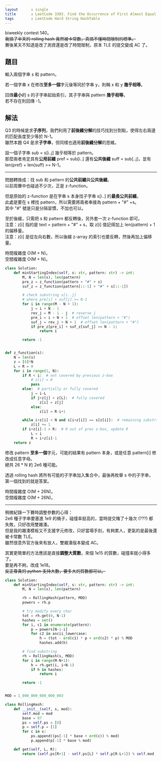 ```yaml
---
layout      : single
title       : LeetCode 3303. Find the Occurrence of First Almost Equal Substring
tags        : LeetCode Hard String HashTable
---
```

biweekly contest 140。  
~~我搞了半天的 rolling hash 竟然被卡常數，真搞不懂時間限制的標準。~~  
賽後某天不知道是改了測資還是改了時間限制，原本 TLE 的提交變成 AC 了。  

## 題目

輸入兩個字串 s 和 pattern。  

若一個字串 x 在修改**至多一個**字元後等同於字串 y，則稱 x 和 y **幾乎相等**。  

回傳**最小**的 s 的子字串起始索引，其子字串與 pattern **幾乎相等**。  
若不存在則回傳 -1。  

## 解法

Q3 的時候是求**子序列**，我們利用了**前後綴分解**的技巧找到分割點，使得左右兩邊的匹配長度至少等於 N-1。  
雖然本題 Q4 是求**子字串**，但同樣也適用**前後綴分解**的思維。  

設一個子字串 sub = s[i..j] 幾乎相等於 pattern。  
那麼兩者肯定具有**公用前綴** pref = sub[i..] 還有**公共後綴** suff = sub[..j]，並有 len(pref) + len(suff) >= N-1。  

---

問題轉換成：找 sub 和 pattern 的**公共前綴**與**公共後綴**。  
以前周賽中也碰過不少次，正是 z-function。  

但是原始的 z-function 是在字串 s 本身找子字串 s[i..] 的**最長公共前綴**。  
此處是要在 s 裡找 pattern，所以需要將兩者串接為 pattern + "#" +s。  
其中 "#" 號是只是分隔習慣，不加也可以。  

至於後綴，只需把 s 和 pattern 都反轉後，另外套一次 z-function 即可。  
注意：z[i] 指的是 text = pattern + "#" + s，取 z[i] 值記得加上 len(pattern) + 1 的偏移量。  
注意：z[i] 是從左向右數，所以後綴 z-array 的索引也要反轉，然後再加上偏移量。  

時間複雜度 O(M + N)。  
空間複雜度 O(M + N)。  

```python
class Solution:
    def minStartingIndex(self, s: str, pattern: str) -> int:
        M, N = len(s), len(pattern)
        pre_z = z_function(pattern + "#" + s)
        suf_z = z_function(pattern[::-1] + "#" + s[::-1])

        # check substring s[i..j]
        # where pre[i] + suf[j] >= N-1
        for i in range(M - N + 1):
            j = i + N - 1
            rev_j = M - 1 - j  # reverse j
            pre_i = i + N + 1  # offset len(pattern + "#")
            suf_j = rev_j + N + 1  # offset len(pattern + "#")
            if pre_z[pre_i] + suf_z[suf_j] >= N - 1:
                return i

        return -1


def z_function(s):
    N = len(s)
    z = [0]*N
    L = R = 0
    for i in range(1, N):
        if R < i:  # not covered by previous z-box
            # z[i] = 0
            pass
        else:  # partially or fully covered
            j = i-L
            if j+z[j] < z[L]:  # fully covered
                z[i] = z[j]
            else:
                z[i] = R-i+1

        while i+z[i] < N and s[i+z[i]] == s[z[i]]:  # remaining substring
            z[i] += 1
        if i+z[i]-1 > R:  # R out of prev z-box, update R
            L = i
            R = i+z[i]-1
    return z
```

修改 pattern **至多一個**字元，可能的結果有 pattern 本身，或是任意 pattern[i] 修改成任意字母。  
總共 26 \* N 約 2e6 種可能。  

透過 rolling hash 將所有可能的子字串加入集合中，最後再枚舉 s 中的子字串，第一個找到的就是答案。  

時間複雜度 O(M + 26N)。  
空間複雜度 O(M + 26N)。  

---

稍微紀錄一下賽時調整參數的心得：  
2e6 種子字串要塞進 1e9 的桶子，碰撞率挺高的，當時提交賭了十幾次 (???) 都失敗，只好改用雙雜湊。  
但是我的雜湊模板又不支援字元修改，只好當場手刻，有夠累人，更氣的是最後還被卡常數 TLE。  
雖然很意外官方後來有放人，雙雜湊版本變成 AC。  

其實更簡單的方法應該是直接**調整大質數**，來個 1e15 的質數，碰撞率就小得多了。  
要是再不夠，改成 1e18。  
~~反正尊貴的 python 支持大數，要多大的質數都可以。~~  

```python
class Solution:
    def minStartingIndex(self, s: str, pattern: str) -> int:
        M, N = len(s), len(pattern)

        rh = RollingHash(pattern, MOD)
        powers = rh.p

        # try modify every char
        tot = rh.get(0, N-1)
        hashes = set()
        for i, c1 in enumerate(pattern):
            p = powers[N-1-i]
            for c2 in ascii_lowercase:
                h = (tot - ord(c1) * p + ord(c2) * p) % MOD
                hashes.add(h)

        # find substring
        rh = RollingHash(s, MOD)
        for i in range(M-N+1):
            h = rh.get(i, i+N-1)
            if h in hashes:
                return i

        return -1


MOD = 1_000_000_000_000_003

class RollingHash:
    def __init__(self, s, mod):
        self.mod = mod
        base = 87
        ps = self.ps = [0]
        p = self.p = [1]
        for c in s:
            ps.append((ps[-1] * base + ord(c)) % mod)
            p.append(p[-1] * base % mod)

    def get(self, L, R):
        return (self.ps[R+1] - self.ps[L] * self.p[R-L+1]) % self.mod
```
